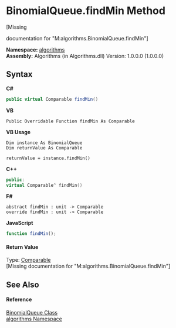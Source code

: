 # BinomialQueue.findMin Method 
 

\[Missing <summary> documentation for "M:algorithms.BinomialQueue.findMin"\]

**Namespace:**&nbsp;<a href="82f88b43-fdc9-bc99-9558-75fce96d448f">algorithms</a><br />**Assembly:**&nbsp;Algorithms (in Algorithms.dll) Version: 1.0.0.0 (1.0.0.0)

## Syntax

**C#**<br />
``` C#
public virtual Comparable findMin()
```

**VB**<br />
``` VB
Public Overridable Function findMin As Comparable
```

**VB Usage**<br />
``` VB Usage
Dim instance As BinomialQueue
Dim returnValue As Comparable

returnValue = instance.findMin()
```

**C++**<br />
``` C++
public:
virtual Comparable^ findMin()
```

**F#**<br />
``` F#
abstract findMin : unit -> Comparable 
override findMin : unit -> Comparable 
```

**JavaScript**<br />
``` JavaScript
function findMin();
```


#### Return Value
Type: <a href="6dcffa06-805a-b637-3ea2-da53324cd88f">Comparable</a><br />\[Missing <returns> documentation for "M:algorithms.BinomialQueue.findMin"\]

## See Also


#### Reference
<a href="bfd89819-99f1-ae62-d46e-2d42c1866f37">BinomialQueue Class</a><br /><a href="82f88b43-fdc9-bc99-9558-75fce96d448f">algorithms Namespace</a><br />
